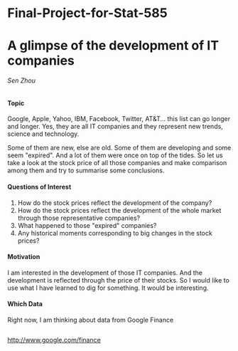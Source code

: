 Final-Project-for-Stat-585
==========================
A glimpse of the development of IT companies
========================================================

*Sen Zhou*


```{r echo=FALSE, message=FALSE}

```

#### Topic
Google, Apple, Yahoo, IBM, Facebook, Twitter, AT&T... this list can go longer and longer. Yes, they are all IT companies and they represent new trends, science and technology.

Some of them are new, else are old. Some of them are developing and some seem "expired".
And a lot of them were once on top of the tides. So let us take a look at the stock price of all those companies and make comparison among them and try to summarise some conclusions.

#### Questions of Interest
1. How do the stock prices reflect the development of the company?
2. How do the stock prices reflect the development of the whole market through those representative companies?
3. What happened to those "expired" companies?
4. Any historical moments corresponding to big changes in the stock prices?

#### Motivation

I am interested in the development of those IT companies. And the development is reflected through the price of their stocks. So I would like to use what I have learned to dig for something. It would be interesting.

#### Which Data
Right now, I am thinking about data from Google Finance


```{r echo=FALSE, warning=FALSE, message=FALSE}

```
http://www.google.com/finance





```{r fig.width=7, fig.height=6, warning=FALSE, message=FALSE, echo=FALSE}

```







